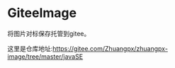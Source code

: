 <!--
 * @Autor: violet apricity ( Zhuangpx )
 * @Date: 2021-11-04 11:53:52
 * @LastEditors: violet apricity ( Zhuangpx )
 * @LastEditTime: 2021-11-11 10:50:08
 * @FilePath: \javaSE\GiteeImage\README.md
 * @Description:  Zhuangpx : Violet && Apricity:/ The warmth of the sun in the winter /
-->

# GiteeImage

将图片对标保存托管到gitee。

这里是仓库地址:<https://gitee.com/Zhuangpx/zhuangpx-image/tree/master/javaSE>
